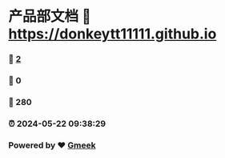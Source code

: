 # 产品部文档 :link: https://donkeytt11111.github.io 
### :page_facing_up: [2](https://donkeytt11111.github.io/tag.html) 
### :speech_balloon: 0 
### :hibiscus: 280 
### :alarm_clock: 2024-05-22 09:38:29 
### Powered by :heart: [Gmeek](https://github.com/Meekdai/Gmeek)
